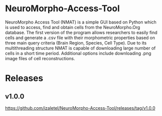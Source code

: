 # NeuroMorpho-Access-Tool

NeuroMorpho Access Tool (NMAT) is a simple GUI based on Python which is used to access, find and obtain cells from the NeuroMorpho.Org database. The first version of the program allows researchers to easily find cells and generate a .csv file with their morphometric properties based on three main query criteria (Brain Region, Species, Cell Type). Due to its multithreading structure NMAT is capable of downloading large number of cells in a short time period. 
Additional options include downloading .png image files of cell reconstructions. 

# Releases

## v1.0.0
https://github.com/izaletel/NeuroMorpho-Access-Tool/releases/tag/v1.0.0

